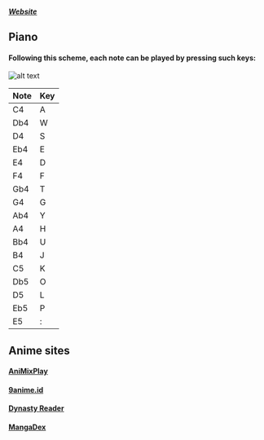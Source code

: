 ##### [Website](https://kareiku.github.io/kare)

## Piano
#### Following this scheme, each note can be played by pressing such keys:
![alt text](https://upload.wikimedia.org/wikipedia/commons/thumb/d/da/KB_United_States.svg/1920px-KB_United_States.svg.png)

Note|Key
---|---
C4|A
Db4|W
D4|S
Eb4|E
E4|D
F4|F
Gb4|T
G4|G
Ab4|Y
A4|H
Bb4|U
B4|J
C5|K
Db5|O
D5|L
Eb5|P
E5|:

## Anime sites
  #### [AniMixPlay](https://animixplay.to)
  #### [9anime.id](https://9anime.id)
  #### [Dynasty Reader](https://dynasty-scans.com)
  #### [MangaDex](https://mangadex.org)

